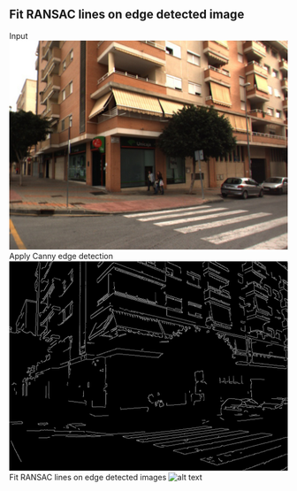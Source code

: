 ## Fit RANSAC lines on edge detected image
Input
 ![alt text](https://github.com/theocharistr/3D_ComputerVision/blob/master/Line%20Detection/data/0095.jpg)
Apply Canny edge detection
 ![alt text](https://github.com/theocharistr/3D_ComputerVision/blob/master/Line%20Detection/data/Edge0095.png)
Fit RANSAC lines on edge detected images
 ![alt text](https://github.com/theocharistr/3D_ComputerVision/blob/master/Line%20Detection/data/LineFitting0095.png)
